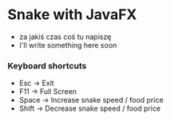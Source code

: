 # Snake with JavaFX
* za jakiś czas coś tu napiszę
* I'll write something here soon

### Keyboard shortcuts
* Esc → Exit
* F11 → Full Screen
* Space   → Increase snake speed / food price
* Shift → Decrease snake speed / food price